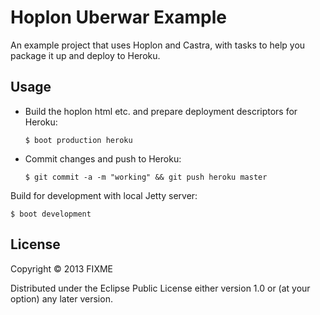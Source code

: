 # Hoplon Uberwar Example

An example project that uses Hoplon and Castra, with tasks to help you package
it up and deploy to Heroku.

## Usage

- Build the hoplon html etc. and prepare deployment descriptors for Heroku:

  ```
  $ boot production heroku
  ```

- Commit changes and push to Heroku:

  ```
  $ git commit -a -m "working" && git push heroku master
  ```

Build for development with local Jetty server:

```
$ boot development
```

## License

Copyright © 2013 FIXME

Distributed under the Eclipse Public License either version 1.0 or (at
your option) any later version.
